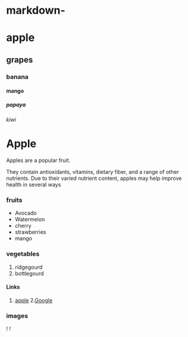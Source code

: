 # markdown-
# apple 
## grapes
### banana
#### mango
##### papaya
###### kiwi

# Apple 
Apples are a popular fruit.

They contain antioxidants, vitamins, dietary fiber, and a range of other nutrients. Due to their varied nutrient content, apples may help improve health in several ways

### fruits
- Avocado
- Watermelon
- cherry 
- strawberries
- mango

### vegetables
1. ridgegourd
2. bottlegourd

#### Links
1. [apple](http://www.apple.com)
2.[Google](http://www.google.com)

### images
! [](https://images.app.goo.gl/K64gBumNtCiEpic37)
! []()

